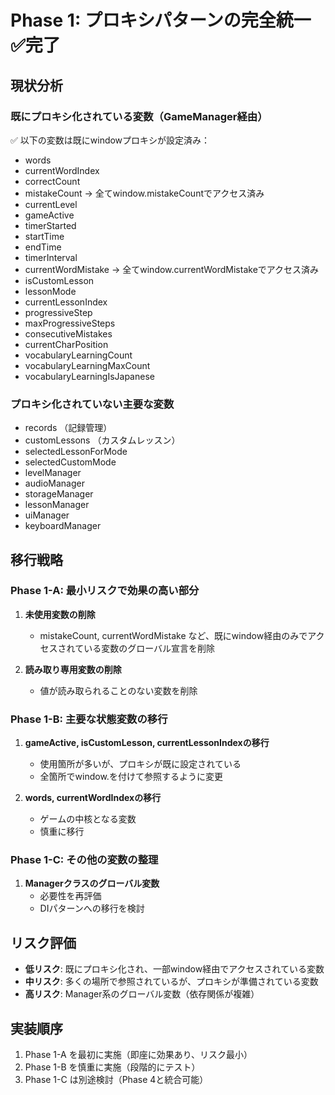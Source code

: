 # Phase 1: プロキシパターンの完全統一 ✅完了

## 現状分析

### 既にプロキシ化されている変数（GameManager経由）
✅ 以下の変数は既にwindowプロキシが設定済み：
- words
- currentWordIndex  
- correctCount
- mistakeCount → 全てwindow.mistakeCountでアクセス済み
- currentLevel
- gameActive
- timerStarted
- startTime
- endTime
- timerInterval
- currentWordMistake → 全てwindow.currentWordMistakeでアクセス済み
- isCustomLesson
- lessonMode
- currentLessonIndex
- progressiveStep
- maxProgressiveSteps
- consecutiveMistakes
- currentCharPosition
- vocabularyLearningCount
- vocabularyLearningMaxCount
- vocabularyLearningIsJapanese

### プロキシ化されていない主要な変数
- records （記録管理）
- customLessons （カスタムレッスン）
- selectedLessonForMode
- selectedCustomMode
- levelManager
- audioManager
- storageManager
- lessonManager
- uiManager
- keyboardManager

## 移行戦略

### Phase 1-A: 最小リスクで効果の高い部分
1. **未使用変数の削除**
   - mistakeCount, currentWordMistake など、既にwindow経由のみでアクセスされている変数のグローバル宣言を削除
   
2. **読み取り専用変数の削除**
   - 値が読み取られることのない変数を削除

### Phase 1-B: 主要な状態変数の移行
1. **gameActive, isCustomLesson, currentLessonIndexの移行**
   - 使用箇所が多いが、プロキシが既に設定されている
   - 全箇所でwindow.を付けて参照するように変更

2. **words, currentWordIndexの移行**
   - ゲームの中核となる変数
   - 慎重に移行

### Phase 1-C: その他の変数の整理
1. **Managerクラスのグローバル変数**
   - 必要性を再評価
   - DIパターンへの移行を検討

## リスク評価
- **低リスク**: 既にプロキシ化され、一部window経由でアクセスされている変数
- **中リスク**: 多くの場所で参照されているが、プロキシが準備されている変数
- **高リスク**: Manager系のグローバル変数（依存関係が複雑）

## 実装順序
1. Phase 1-A を最初に実施（即座に効果あり、リスク最小）
2. Phase 1-B を慎重に実施（段階的にテスト）
3. Phase 1-C は別途検討（Phase 4と統合可能）
